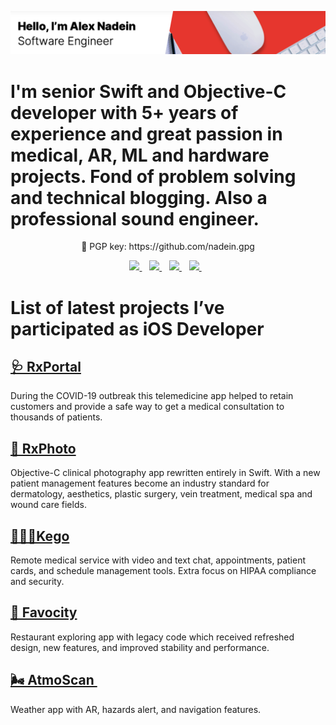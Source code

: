 [![Social banner for nadein](https://raw.githubusercontent.com/nadein/nadein/main/assets/header-banner.png)](https://nadein.github.io)

# I'm senior Swift and Objective-C developer with 5+ years of experience and great passion in medical, AR, ML and hardware projects. Fond of problem solving and technical blogging. Also a professional sound engineer.

<p align='center'> 🔐 PGP key: https://github.com/nadein.gpg </p>

<p align='center'>
  
  <a href="https://www.linkedin.com/in/alex-nadein-2867b760/">
    <img src="https://img.shields.io/badge/linkedin-%230077B5.svg?&style=for-the-badge&logo=linkedin&logoColor=white" />
  </a>&nbsp;&nbsp;
  <a href="https://stackoverflow.com/users/4541173/nadein">
    <img src="https://img.shields.io/badge/Stack_Overflow-FE7A16?style=for-the-badge&logo=stack-overflow&logoColor=white" />
  </a>&nbsp;&nbsp;
  <a href="https://medium.com/@alexandernadein">
    <img src="https://img.shields.io/badge/Medium-12100E?style=for-the-badge&logo=medium&logoColor=white" />
  </a>&nbsp;&nbsp;
  <a href="https://twitter.com/swifty_alex">
    <img src="https://img.shields.io/badge/Twitter-1DA1F2?style=for-the-badge&logo=twitter&logoColor=white" />
  </a>&nbsp;&nbsp;
  
</p>

# List of latest projects I’ve participated as iOS Developer

## [🩺 RxPortal](https://rxphoto.com/telehealth/)
During the COVID-19 outbreak this telemedicine app helped to retain customers and provide a safe way to get a medical consultation to thousands of patients.

## [📸 RxPhoto](https://rxphoto.com)
Objective-C clinical photography app rewritten entirely in Swift. With a new patient management features become an industry standard for dermatology, aesthetics, plastic surgery, vein treatment, medical spa and wound care fields.

## [👩🏻‍⚕️Kego](https://riseapps.co/cases/kego/)
Remote medical service with video and text chat, appointments, patient cards, and schedule management tools. Extra focus on HIPAA compliance and security.

## [🧁 Favocity](https://riseapps.co/cases/favocity/)
Restaurant exploring app with legacy code which received refreshed design, new features, and improved stability and performance.

## [🌬️ AtmoScan ](https://riseapps.co/cases/atmoscan/)
Weather app with AR, hazards alert, and navigation features.

